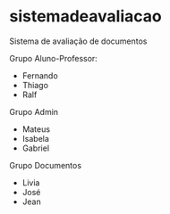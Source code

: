 # sistemadeavaliacao
Sistema de avaliação de documentos

Grupo Aluno-Professor:

- Fernando
- Thiago
- Ralf

Grupo Admin

- Mateus
- Isabela
- Gabriel

Grupo Documentos

- Livia
- José
- Jean
